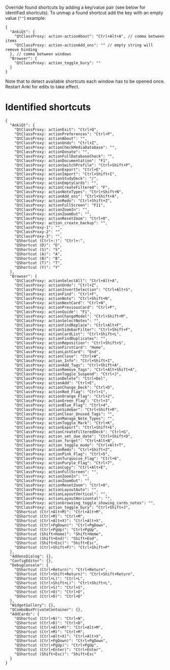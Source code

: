 Override found shortcuts by adding a key/value pair (see below for identified shortcuts). To unmap a found shortcut add the key with an empty value (`""`) example:

<pre><code>{
  "AnkiQt": {
    "QtClassProxy: action-actionAbout": "Ctrl+Alt+A", // comma between items
    "QtClassProxy: action-actionAdd_ons": "" // empty string will remove binding
  }, // comma between windows
  "Browser": {
    "QtClassProxy: action_toggle_bury": ""
  }
}</code></pre>

Note that to detect available shortcuts each window has to be opened once. Restart Anki for edits to take effect.

# Identified shortcuts

<pre><code>{
  "AnkiQt": {
    "QtClassProxy: actionExit": "Ctrl+Q",
    "QtClassProxy: actionPreferences": "Ctrl+P",
    "QtClassProxy: actionAbout": "",
    "QtClassProxy: actionUndo": "Ctrl+Z",
    "QtClassProxy: actionCheckMediaDatabase": "",
    "QtClassProxy: actionDonate": "",
    "QtClassProxy: actionFullDatabaseCheck": "",
    "QtClassProxy: actionDocumentation": "F1",
    "QtClassProxy: actionSwitchProfile": "Ctrl+Shift+P",
    "QtClassProxy: actionExport": "Ctrl+E",
    "QtClassProxy: actionImport": "Ctrl+Shift+I",
    "QtClassProxy: actionStudyDeck": "/",
    "QtClassProxy: actionEmptyCards": "",
    "QtClassProxy: actionCreateFiltered": "F",
    "QtClassProxy: actionNoteTypes": "Ctrl+Shift+N",
    "QtClassProxy: actionAdd_ons": "Ctrl+Shift+A",
    "QtClassProxy: actionRedo": "Ctrl+Shift+Z",
    "QtClassProxy: actionFullScreen": "F11",
    "QtClassProxy: actionZoomIn": "",
    "QtClassProxy: actionZoomOut": "",
    "QtClassProxy: actionResetZoom": "Ctrl+0",
    "QtClassProxy: action_create_backup": "",
    "QtClassProxy-1": "",
    "QtClassProxy-2": "",
    "QtClassProxy-3": "",
    "QShortcut (Ctrl+:)": "Ctrl+:",
    "QShortcut (D)": "D",
    "QShortcut (S)": "S",
    "QShortcut (A)": "A",
    "QShortcut (B)": "B",
    "QShortcut (T)": "T",
    "QShortcut (Y)": "Y"
  },
  "Browser": {
    "QtClassProxy: actionSelectAll": "Ctrl+Alt+A",
    "QtClassProxy: actionUndo": "Ctrl+Z",
    "QtClassProxy: actionInvertSelection": "Ctrl+Alt+S",
    "QtClassProxy: actionFind": "Ctrl+F",
    "QtClassProxy: actionNote": "Ctrl+Shift+N",
    "QtClassProxy: actionNextCard": "Ctrl+N",
    "QtClassProxy: actionPreviousCard": "Ctrl+P",
    "QtClassProxy: actionGuide": "F1",
    "QtClassProxy: actionChangeModel": "Ctrl+Shift+M",
    "QtClassProxy: actionSelectNotes": "",
    "QtClassProxy: actionFindReplace": "Ctrl+Alt+F",
    "QtClassProxy: actionSidebarFilter": "Ctrl+Shift+F",
    "QtClassProxy: actionCardList": "Ctrl+Shift+L",
    "QtClassProxy: actionFindDuplicates": "",
    "QtClassProxy: actionReposition": "Ctrl+Shift+S",
    "QtClassProxy: actionFirstCard": "Home",
    "QtClassProxy: actionLastCard": "End",
    "QtClassProxy: actionClose": "Ctrl+W",
    "QtClassProxy: action_Info": "Ctrl+Shift+I",
    "QtClassProxy: actionAdd_Tags": "Ctrl+Shift+A",
    "QtClassProxy: actionRemove_Tags": "Ctrl+Alt+Shift+A",
    "QtClassProxy: actionToggle_Suspend": "Ctrl+J",
    "QtClassProxy: actionDelete": "Ctrl+Del",
    "QtClassProxy: actionAdd": "Ctrl+E",
    "QtClassProxy: actionChange_Deck": "Ctrl+D",
    "QtClassProxy: actionRed_Flag": "Ctrl+1",
    "QtClassProxy: actionOrange_Flag": "Ctrl+2",
    "QtClassProxy: actionGreen_Flag": "Ctrl+3",
    "QtClassProxy: actionBlue_Flag": "Ctrl+4",
    "QtClassProxy: actionSidebar": "Ctrl+Shift+R",
    "QtClassProxy: actionClear_Unused_Tags": "",
    "QtClassProxy: actionManage_Note_Types": "",
    "QtClassProxy: actionToggle_Mark": "Ctrl+K",
    "QtClassProxy: actionExport": "Ctrl+Shift+E",
    "QtClassProxy: actionCreateFilteredDeck": "Ctrl+G",
    "QtClassProxy: action_set_due_date": "Ctrl+Shift+D",
    "QtClassProxy: action_forget": "Ctrl+Alt+N",
    "QtClassProxy: action_toggle_mode": "Ctrl+Alt+T",
    "QtClassProxy: actionRedo": "Ctrl+Shift+Z",
    "QtClassProxy: actionPink_Flag": "Ctrl+5",
    "QtClassProxy: actionTurquoise_Flag": "Ctrl+6",
    "QtClassProxy: actionPurple_Flag": "Ctrl+7",
    "QtClassProxy: actionCopy": "Ctrl+Alt+E",
    "QtClassProxy: actionFullScreen": "",
    "QtClassProxy: actionZoomIn": "",
    "QtClassProxy: actionZoomOut": "",
    "QtClassProxy: actionResetZoom": "Ctrl+0",
    "QtClassProxy: actionLayoutAuto": "",
    "QtClassProxy: actionLayoutVertical": "",
    "QtClassProxy: actionLayoutHorizontal": "",
    "QtClassProxy: actionbrowsing_toggle_showing_cards_notes": "",
    "QtClassProxy: action_toggle_bury": "Ctrl+Shift+J",
    "QShortcut (Ctrl+Alt+M)": "Ctrl+Alt+M",
    "QShortcut (Ctrl+M)": "Ctrl+M",
    "QShortcut (Ctrl+Alt+X)": "Ctrl+Alt+X",
    "QShortcut (Ctrl+PgDown)": "Ctrl+PgDown",
    "QShortcut (Ctrl+PgUp)": "Ctrl+PgUp",
    "QShortcut (Shift+Home)": "Shift+Home",
    "QShortcut (Shift+End)": "Shift+End",
    "QShortcut (Shift+Esc)": "Shift+Esc",
    "QShortcut (Ctrl+Shift+P)": "Ctrl+Shift+P"
  },
  "AddonsDialog": {},
  "ConfigEditor": {},
  "DebugConsole": {
    "QShortcut (Ctrl+Return)": "Ctrl+Return",
    "QShortcut (Ctrl+Shift+Return)": "Ctrl+Shift+Return",
    "QShortcut (Ctrl+L)": "Ctrl+L",
    "QShortcut (Ctrl+Shift+L)": "Ctrl+Shift+L",
    "QShortcut (Ctrl+S)": "Ctrl+S",
    "QShortcut (Ctrl+O)": "Ctrl+O",
    "QShortcut (Ctrl+D)": "Ctrl+D"
  },
  "WidgetGallery": {},
  "QComboBoxPrivateContainer": {},
  "AddCards": {
    "QShortcut (Ctrl+N)": "Ctrl+N",
    "QShortcut (Ctrl+D)": "Ctrl+D",
    "QShortcut (Ctrl+Alt+M)": "Ctrl+Alt+M",
    "QShortcut (Ctrl+M)": "Ctrl+M",
    "QShortcut (Ctrl+Alt+X)": "Ctrl+Alt+X",
    "QShortcut (Ctrl+PgDown)": "Ctrl+PgDown",
    "QShortcut (Ctrl+PgUp)": "Ctrl+PgUp",
    "QShortcut (Ctrl+Enter)": "Ctrl+Enter",
    "QShortcut (Shift+Esc)": "Shift+Esc"
  }
}</code></pre>